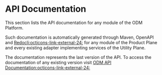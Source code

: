 # API Documentation

This section lists the API documentation for any module of the ODM Platform.

Such documentation is automatically generated through Maven, OpenAPI and <a href="https://redocly.com/"
target="_blank">Redocli:octicons-link-external-24:</a> for any module of the Product Plane and every existing adapter
implementing services of the Utility Plane.

The documentation represents the last version of the API.
To access the documentation of any existing version visit <a href="https://opendatamesh-initiative.github.io/odm-api-doc/index.html"
target="_blank">ODM API Documentation:octicons-link-external-24:</a>